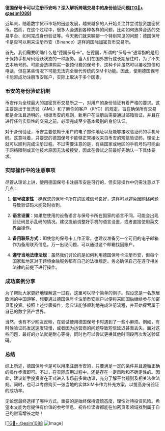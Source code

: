 **德国保号卡可以注册币安吗？深入解析跨境交易中的身份验证问题[[TG💪+ @esim1088](https://t.me/s/esim1088)]**

近年来，随着数字货币市场的迅速发展，越来越多的人开始关注并尝试投资加密货币。然而，在这个过程中，很多人会遇到各种各样的问题，比如如何选择合适的交易平台、如何完成身份验证等。今天我们就来聊聊一个特别常见的问题：德国保号卡是否可以用来注册币安（Binance）这样的国际加密货币交易所。

首先，我们需要明确什么是“德国保号卡”。在德国，所谓的“保号卡”通常指的是用于保持手机号码活跃状态的一种服务。当人们在国外旅行或长期居住时，为了不失去本地号码，可能会选择购买一张预付费的保号卡。这种卡片虽然可以接收短信和电话，但在某些情况下可能无法完全替代传统的SIM卡功能。因此，使用德国保号卡能否成功注册币安账户，实际上取决于多个因素。

### 币安的身份验证机制

币安作为全球最大的加密货币交易所之一，对用户的身份验证有着严格的要求。这主要是出于反洗钱（AML）和了解你的客户（KYC）的规定，旨在确保所有交易都是合法且透明的。根据币安的规则，新用户在注册后需要通过邮箱验证，并且在进行任何实质性的交易之前，必须完成至少基本级别的身份认证。

对于身份验证，币安主要依赖于用户的电子邮件地址以及能够接收验证码的手机号码。这意味着，只要您的德国保号卡能够正常接收来自币安的短信验证码，理论上就可以顺利完成注册过程。不过需要注意的是，有些国家或地区的手机号码可能由于网络限制或其他技术原因无法被接受，因此在尝试之前最好先确认一下具体要求。

### 实际操作中的注意事项

尽管从理论上讲，使用德国保号卡注册币安是可行的，但实际操作中仍需注意以下几点：

1. **信号稳定性**：确保您的保号卡所在的区域信号良好，这样可以避免因网络问题导致验证码未能及时收到。
   
2. **语言设置**：如果您使用的设备语言与保号卡所在国家的语言不同，可能会出现验证码显示乱码的情况。建议提前调整好手机的语言设置，或者直接使用英文界面操作。

3. **备用联系方式**：即使您的保号卡工作正常，也建议准备另一个可用的电子邮箱作为备用联系信息。万一出现问题，可以通过这个邮箱找回账户。

4. **遵守当地法律法规**：虽然我们讨论的是如何利用德国保号卡注册币安，但每个国家和地区对于跨境金融服务都有自己的法律规定。务必确保自己在遵守相关法律的前提下进行操作。

### 成功案例分享

为了帮助大家更好地理解这一过程，这里可以举个简单的例子。假设您是一名旅居欧洲的中国游客，想要通过德国保号卡注册币安账户以便将来回国后继续参与加密货币投资。按照上述步骤操作，您应该能够顺利地完成注册流程，并开始探索属于自己的数字资产世界。

当然，也有不少网友反映，在尝试使用德国保号卡时遇到了一些小麻烦。例如，有时候验证码发送速度较慢，或者因为运营商的问题导致短信延迟甚至丢失。面对这些问题，最好的办法就是耐心等待，同时也可以尝试更换其他时间段再次发送验证码。

### 总结

综上所述，德国保号卡是可以用来注册币安的，只要满足一定的条件并且遵循正确的操作步骤即可。不过，在实际应用过程中，还是存在一定风险和不确定性的。因此，建议新手投资者在正式进入市场前多做功课，充分了解平台规则及相关法律法规。同时，也可以考虑购买一张当地的实体SIM卡作为补充方案，以提高身份验证的成功率。

无论您最终选择了哪种方式，重要的是始终保持谨慎态度，理性对待投资风险。希望本文能为您提供有价值的参考信息，祝各位读者都能在加密货币领域找到属于自己的财富增长之路！

[[TG💪+ @esim1088](https://t.me/s/esim1088) ![Image](https://i.postimg.cc/4NQfJmqS/Snipaste-2025-05-13-00-14-12.png)]